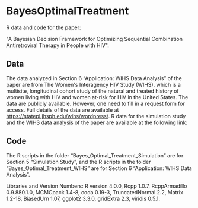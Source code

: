 # BayesOptimalTreatment
R data and code for the paper:

"A Bayesian Decision Framework for Optimizing Sequential Combination Antiretroviral Therapy in People with HIV".

## Data

The data analyzed in Section 6 “Application: WIHS Data Analysis” of the paper are from The Women's Interagency HIV Study (WIHS), which is a multisite, longitudinal cohort study of the natural and treated history of women living with HIV and women at-risk for HIV in the United States.
The data are publicly available. However, one need to fill in a request form for access. Full details of the data are available at https://statepi.jhsph.edu/wihs/wordpress/. R data for the simulation study and the WIHS data analysis of the paper are available at the following link:

## Code 

The R scripts in the folder “Bayes_Optimal_Treatment_Simulation” are for Section 5 “Simulation Study”, and the R scripts in the folder “Bayes_Optimal_Treatment_WIHS” are for Section 6 “Application: WIHS Data Analysis”.

Libraries and Version Numbers: R version 4.0.0, Rcpp 1.0.7, RcppArmadillo 0.9.880.1.0, MCMCpack 1.4-8, coda 0.19-3, TruncatedNormal 2.2, Matrix 1.2-18, BiasedUrn 1.07, ggplot2 3.3.0, gridExtra 2.3, viridis 0.5.1.
